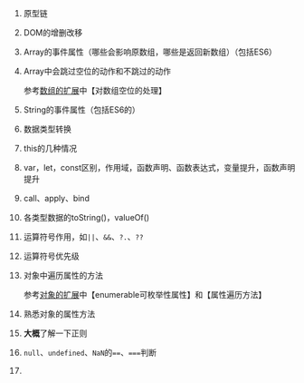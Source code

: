 1. 原型链

2. DOM的增删改移

3. Array的事件属性（哪些会影响原数组，哪些是返回新数组）（包括ES6）

4. Array中会跳过空位的动作和不跳过的动作

   参考[数组的扩展](javascript/ES6/数组的扩展.md)中【对数组空位的处理】

5. String的事件属性（包括ES6的）

6. 数据类型转换

7. this的几种情况

8. var，let，const区别，作用域，函数声明、函数表达式，变量提升，函数声明提升

9. call、apply、bind

10. 各类型数据的toString()，valueOf()

11. 运算符号作用，如`||`、`&&`、`?.`、`??`

11. 运算符号优先级

12. 对象中遍历属性的方法

    参考[对象的扩展](javascript/ES6/对象的扩展.md)中【enumerable可枚举性属性】和【属性遍历方法】

13. 熟悉对象的属性方法

15. **大概**了解一下正则

16. `null`、`undefined`、`NaN`的`==`、`===`判断

17. 

    
